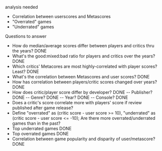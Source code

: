 analysis needed
- Correlation between userscores and Metascores
- "Overrated" games
- "Underrated" games


Questions to answer
- How do median/average scores differ between players and critics thru the years? DONE
- What's the good:mixed:bad ratio for players and critics over the years? DONE
- Which critics' Metacores are most highly-correlated with player scores? Least? DONE
- What's the correlation between Metascores and user scores? DONE
- How has correlation between players/critic scores changed over years? DONE
- How does critic/player score differ by developer? DONE
-- Publisher? DONE
-- Genre? DONE
-- Year? DONE
-- Console? DONE
- Does a critic's score correlate more with players' score if review published after game release?
- Define "overrated" as (critic score - user score >= 10), "underrated" as (critic score - user score <= -10); Are there more overrated/underrated games than in the past?
- Top underrated games DONE
- Top overrated games DONE
- Correlation between game popularity and disparity of user/metascore? DONE
